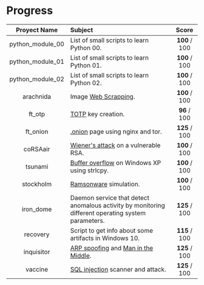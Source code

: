 # Progress

|  Proyect Name | Subject                                                                                                   |       Score      |
|:-------------:|:--------------------------------------------------------------------------------------------------------- |:----------------:|
|python_module_00| List of small scripts to learn Python 00.                                                                |   **100** / 100  |
|python_module_01| List of small scripts to learn Python 01.																|   **100** / 100  |
|python_module_02| List of small scripts to learn Python 02.																|   **100** / 100  |
|   arachnida   | Image [Web Scrapping](https://en.wikipedia.org/wiki/Web_scraping).                                        |   **100** / 100  |
|    ft_otp     | [TOTP](https://en.wikipedia.org/wiki/Time-based_one-time_password) key creation.                          |   **96** / 100   |
|   ft_onion    | [.onion](https://en.wikipedia.org/wiki/.onion) page using nginx and tor.   							    |   **125** / 100  |
|    coRSAair   | [Wiener's attack](https://en.wikipedia.org/wiki/Wiener%27s_attack) on a vulnerable RSA. 	                |   **100** / 100  |
|    tsunami    | [Buffer overflow](https://en.wikipedia.org/wiki/Buffer_overflow) on Windows XP using strlcpy.             |   **100** / 100  |
|   stockholm   | [Ramsonware](https://en.wikipedia.org/wiki/Ransomware) simulation.                                        |   **100** / 100  |
|   iron_dome   |  Daemon service that detect anomalous activity by monitoring different operating system parameters.       |   **125** / 100  |
|    recovery   | Script to get info about some artifacts in Windows 10.          											|	**115** / 100  |
|   inquisitor  | [ARP spoofing](https://en.wikipedia.org/wiki/ARP_spoofing) and [Man in the Middle](https://en.wikipedia.org/wiki/Man-in-the-middle_attack). | **125** / 100 |
|    vaccine    | [SQL injection](https://en.wikipedia.org/wiki/SQL_injection) scanner and attack.                          |   **125** / 100  |

